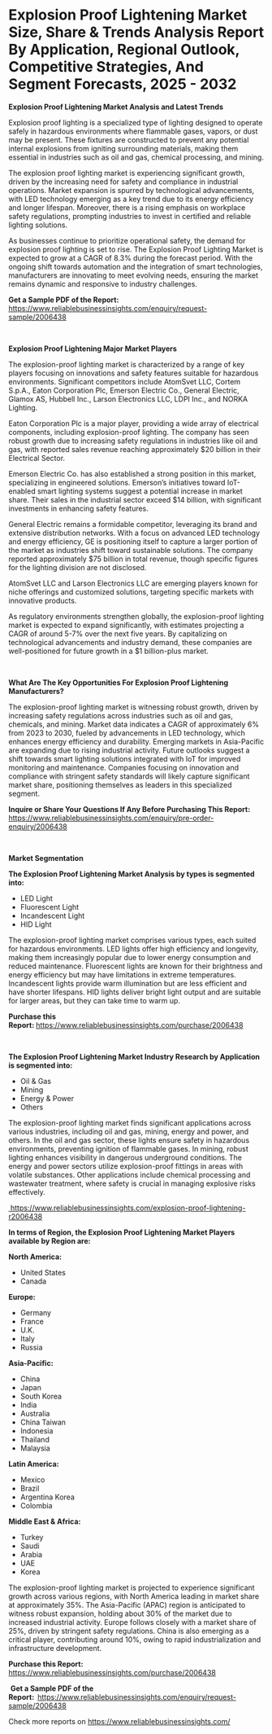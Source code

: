 <p><h1>Explosion Proof Lightening Market Size, Share & Trends Analysis Report By Application, Regional Outlook, Competitive Strategies, And Segment Forecasts, 2025 - 2032</h1></p><p><strong>Explosion Proof Lightening Market Analysis and Latest Trends</strong></p>
<p><p>Explosion proof lighting is a specialized type of lighting designed to operate safely in hazardous environments where flammable gases, vapors, or dust may be present. These fixtures are constructed to prevent any potential internal explosions from igniting surrounding materials, making them essential in industries such as oil and gas, chemical processing, and mining.</p><p>The explosion proof lighting market is experiencing significant growth, driven by the increasing need for safety and compliance in industrial operations. Market expansion is spurred by technological advancements, with LED technology emerging as a key trend due to its energy efficiency and longer lifespan. Moreover, there is a rising emphasis on workplace safety regulations, prompting industries to invest in certified and reliable lighting solutions.</p><p>As businesses continue to prioritize operational safety, the demand for explosion proof lighting is set to rise. The Explosion Proof Lighting Market is expected to grow at a CAGR of 8.3% during the forecast period. With the ongoing shift towards automation and the integration of smart technologies, manufacturers are innovating to meet evolving needs, ensuring the market remains dynamic and responsive to industry challenges.</p></p>
<p><strong>Get a Sample PDF of the Report:&nbsp;</strong> <a href="https://www.reliablebusinessinsights.com/enquiry/request-sample/2006438?utm_campaign=3107&utm_medium=2&utm_source=Github&utm_content=ia&utm_term=06042025&utm_id=explosion-proof-lightening">https://www.reliablebusinessinsights.com/enquiry/request-sample/2006438</a></p>
<p>&nbsp;</p>
<p><strong>Explosion Proof Lightening Major Market Players</strong></p>
<p><p>The explosion-proof lighting market is characterized by a range of key players focusing on innovations and safety features suitable for hazardous environments. Significant competitors include AtomSvet LLC, Cortem S.p.A., Eaton Corporation Plc, Emerson Electric Co., General Electric, Glamox AS, Hubbell Inc., Larson Electronics LLC, LDPI Inc., and NORKA Lighting.</p><p>Eaton Corporation Plc is a major player, providing a wide array of electrical components, including explosion-proof lighting. The company has seen robust growth due to increasing safety regulations in industries like oil and gas, with reported sales revenue reaching approximately $20 billion in their Electrical Sector.</p><p>Emerson Electric Co. has also established a strong position in this market, specializing in engineered solutions. Emerson’s initiatives toward IoT-enabled smart lighting systems suggest a potential increase in market share. Their sales in the industrial sector exceed $14 billion, with significant investments in enhancing safety features.</p><p>General Electric remains a formidable competitor, leveraging its brand and extensive distribution networks. With a focus on advanced LED technology and energy efficiency, GE is positioning itself to capture a larger portion of the market as industries shift toward sustainable solutions. The company reported approximately $75 billion in total revenue, though specific figures for the lighting division are not disclosed.</p><p>AtomSvet LLC and Larson Electronics LLC are emerging players known for niche offerings and customized solutions, targeting specific markets with innovative products. </p><p>As regulatory environments strengthen globally, the explosion-proof lighting market is expected to expand significantly, with estimates projecting a CAGR of around 5-7% over the next five years. By capitalizing on technological advancements and industry demand, these companies are well-positioned for future growth in a $1 billion-plus market.</p></p>
<p>&nbsp;</p>
<p><strong>What Are The Key Opportunities For Explosion Proof Lightening Manufacturers?</strong></p>
<p><p>The explosion-proof lighting market is witnessing robust growth, driven by increasing safety regulations across industries such as oil and gas, chemicals, and mining. Market data indicates a CAGR of approximately 6% from 2023 to 2030, fueled by advancements in LED technology, which enhances energy efficiency and durability. Emerging markets in Asia-Pacific are expanding due to rising industrial activity. Future outlooks suggest a shift towards smart lighting solutions integrated with IoT for improved monitoring and maintenance. Companies focusing on innovation and compliance with stringent safety standards will likely capture significant market share, positioning themselves as leaders in this specialized segment.</p></p>
<p><strong>Inquire or Share Your Questions If Any Before Purchasing This Report:</strong> <a href="https://www.reliablebusinessinsights.com/enquiry/pre-order-enquiry/2006438?utm_campaign=3107&utm_medium=2&utm_source=Github&utm_content=ia&utm_term=06042025&utm_id=explosion-proof-lightening">https://www.reliablebusinessinsights.com/enquiry/pre-order-enquiry/2006438</a></p>
<p>&nbsp;</p>
<p><strong>Market Segmentation</strong></p>
<p><strong>The Explosion Proof Lightening Market Analysis by types is segmented into:</strong></p>
<p><ul><li>LED Light</li><li>Fluorescent Light</li><li>Incandescent Light</li><li>HID Light</li></ul></p>
<p><p>The explosion-proof lighting market comprises various types, each suited for hazardous environments. LED lights offer high efficiency and longevity, making them increasingly popular due to lower energy consumption and reduced maintenance. Fluorescent lights are known for their brightness and energy efficiency but may have limitations in extreme temperatures. Incandescent lights provide warm illumination but are less efficient and have shorter lifespans. HID lights deliver bright light output and are suitable for larger areas, but they can take time to warm up.</p></p>
<p><strong>Purchase this Report:&nbsp;</strong><a href="https://www.reliablebusinessinsights.com/purchase/2006438?utm_campaign=3107&utm_medium=2&utm_source=Github&utm_content=ia&utm_term=06042025&utm_id=explosion-proof-lightening">https://www.reliablebusinessinsights.com/purchase/2006438</a></p>
<p>&nbsp;</p>
<p><strong>The Explosion Proof Lightening Market Industry Research by Application is segmented into:</strong></p>
<p><ul><li>Oil & Gas</li><li>Mining</li><li>Energy & Power</li><li>Others</li></ul></p>
<p><p>The explosion-proof lighting market finds significant applications across various industries, including oil and gas, mining, energy and power, and others. In the oil and gas sector, these lights ensure safety in hazardous environments, preventing ignition of flammable gases. In mining, robust lighting enhances visibility in dangerous underground conditions. The energy and power sectors utilize explosion-proof fittings in areas with volatile substances. Other applications include chemical processing and wastewater treatment, where safety is crucial in managing explosive risks effectively.</p></p>
<p><a href="https://www.reliablebusinessinsights.com/explosion-proof-lightening-r2006438?utm_campaign=3107&utm_medium=2&utm_source=Github&utm_content=ia&utm_term=06042025&utm_id=explosion-proof-lightening">&nbsp;https://www.reliablebusinessinsights.com/explosion-proof-lightening-r2006438</a></p>
<p><strong>In terms of Region, the Explosion Proof Lightening Market Players available by Region are:</strong></p>
<p>
    <p> <strong> North America: </strong>
        <ul>
            <li>United States</li>
            <li>Canada</li>
        </ul>
        </p> 
    <p> <strong> Europe: </strong>
        <ul>
            <li>Germany</li>
            <li>France</li>
            <li>U.K.</li>
            <li>Italy</li>
            <li>Russia</li>
        </ul>
        </p> 
    <p> <strong> Asia-Pacific: </strong>
        <ul>
            <li>China</li>
            <li>Japan</li>
            <li>South Korea</li>
            <li>India</li>
            <li>Australia</li>
            <li>China Taiwan</li>
            <li>Indonesia</li>
            <li>Thailand</li>
            <li>Malaysia</li>
        </ul>
        </p> 
    <p> <strong> Latin America: </strong>
        <ul>
            <li>Mexico</li>
            <li>Brazil</li>
            <li>Argentina Korea</li>
            <li>Colombia</li>
        </ul>
        </p> 
    <p> <strong> Middle East & Africa: </strong>
        <ul>
            <li>Turkey</li>
            <li>Saudi</li>
            <li>Arabia</li>
            <li>UAE</li>
            <li>Korea</li>
        </ul>
    </p>
    </p>
<p><p>The explosion-proof lighting market is projected to experience significant growth across various regions, with North America leading in market share at approximately 35%. The Asia-Pacific (APAC) region is anticipated to witness robust expansion, holding about 30% of the market due to increased industrial activity. Europe follows closely with a market share of 25%, driven by stringent safety regulations. China is also emerging as a critical player, contributing around 10%, owing to rapid industrialization and infrastructure development.</p></p>
<p><strong>Purchase this Report: </strong><a href="https://www.reliablebusinessinsights.com/purchase/2006438?utm_campaign=3107&utm_medium=2&utm_source=Github&utm_content=ia&utm_term=06042025&utm_id=explosion-proof-lightening">https://www.reliablebusinessinsights.com/purchase/2006438</a></p>
<p>&nbsp;<strong>Get a Sample PDF of the Report:&nbsp;&nbsp;</strong><a href="https://www.reliablebusinessinsights.com/enquiry/request-sample/2006438?utm_campaign=3107&utm_medium=2&utm_source=Github&utm_content=ia&utm_term=06042025&utm_id=explosion-proof-lightening">https://www.reliablebusinessinsights.com/enquiry/request-sample/2006438</a></p>
<p><strong></strong></p>
<p>Check more reports on <a href="https://www.reliablebusinessinsights.com/?utm_campaign=3107&utm_medium=2&utm_source=Github&utm_content=ia&utm_term=06042025&utm_id=explosion-proof-lightening">https://www.reliablebusinessinsights.com/</a></p>
